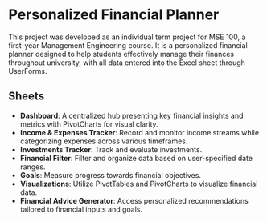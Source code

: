 # Personalized Financial Planner  
This project was developed as an individual term project for MSE 100, a first-year Management Engineering course. It is a personalized financial planner designed to help students effectively manage their finances throughout university, with all data entered into the Excel sheet through UserForms.

## Sheets  
- **Dashboard**: A centralized hub presenting key financial insights and metrics with PivotCharts for visual clarity.  
- **Income & Expenses Tracker**: Record and monitor income streams while categorizing expenses across various timeframes.  
- **Investments Tracker**: Track and evaluate investments.  
- **Financial Filter**: Filter and organize data based on user-specified date ranges.  
- **Goals**: Measure progress towards financial objectives.  
- **Visualizations**: Utilize PivotTables and PivotCharts to visualize financial data.  
- **Financial Advice Generator**: Access personalized recommendations tailored to financial inputs and goals.  
